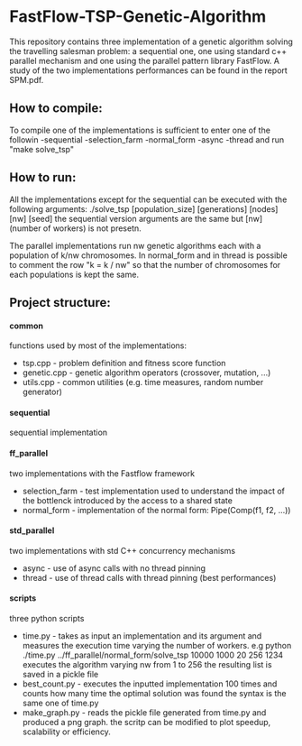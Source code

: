 # FastFlow-TSP-Genetic-Algorithm
This repository contains three implementation of a genetic algorithm solving the travelling salesman problem: a sequential one, one using standard c++ parallel mechanism and one using the parallel pattern library FastFlow. A study of the two implementations performances can be found in the report SPM.pdf.

## How to compile:
To compile one of the implementations is sufficient to enter one of the followin
    -sequential     -selection_farm     -normal_form     -async     -thread
and run "make solve_tsp"

## How to run:
All the implementations except for the sequential can be executed with the following arguments:
    ./solve_tsp [population_size] [generations] [nodes] [nw] [seed]
the sequential version arguments are the same but [nw] (number of workers) is not presetn.

The parallel implementations run nw genetic algorithms each with a population of k/nw chromosomes.
In normal_form and in thread is possible to comment the row "k = k / nw" so that the number of chromosomes for each populations is kept the same.

## Project structure:

#### common
functions used by most of the implementations:
- tsp.cpp - problem definition and fitness score function
- genetic.cpp - genetic algorithm operators (crossover, mutation, ...)
- utils.cpp - common utilities (e.g. time measures, random number generator)

#### sequential
sequential implementation

#### ff_parallel
two implementations with the Fastflow framework
- selection_farm - test implementation used to understand the impact of the bottlenck introduced by the access to a shared state
- normal_form - implementation of the normal form: Pipe(Comp(f1, f2, ...))

#### std_parallel
two implementations with std C++ concurrency mechanisms
- async - use of async calls with no thread pinning
- thread - use of thread calls with thread pinning (best performances)

#### scripts
three python scripts
- time.py - takes as input an implementation and its argument and measures the execution time varying the number of workers.
        e.g python ./time.py ../ff_parallel/normal_form/solve_tsp 10000 1000 20 256 1234 executes the algorithm varying nw from 1 to 256
        the resulting list is saved in a pickle file
- best_count.py - executes the inputted implementation 100 times and counts how many time the optimal solution was found
        the syntax is the same one of time.py
- make_graph.py - reads the pickle file generated from time.py and produced a png graph.
        the scritp can be modified to plot speedup, scalability or efficiency.

